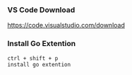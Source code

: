 ### VS Code Download
https://code.visualstudio.com/download

### Install Go Extention
```
ctrl + shift + p
install go extention
```
